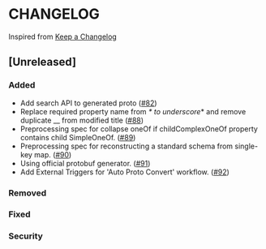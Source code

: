 # CHANGELOG

Inspired from [Keep a Changelog](https://keepachangelog.com/en/1.0.0/)

## [Unreleased]
### Added
- Add search API to generated proto ([#82](https://github.com/opensearch-project/opensearch-protobufs/pull/82))
- Replace required property name from _* to underscore_* and remove duplicate __ from modified title ([#88](https://github.com/opensearch-project/opensearch-protobufs/pull/88))
- Preprocessing spec for collapse oneOf if childComplexOneOf property contains child SimpleOneOf. ([#89](https://github.com/opensearch-project/opensearch-protobufs/pull/89))
- Preprocessing spec for reconstructing a standard schema from single-key map. ([#90](https://github.com/opensearch-project/opensearch-protobufs/pull/90))
- Using official protobuf generator. ([#91](https://github.com/opensearch-project/opensearch-protobufs/pull/91))
- Add External Triggers for 'Auto Proto Convert' workflow. ([#92](https://github.com/opensearch-project/opensearch-protobufs/pull/92))

### Removed

### Fixed

### Security
